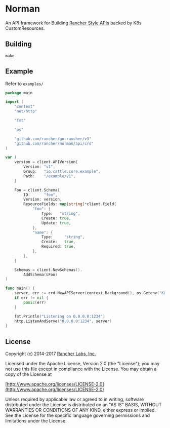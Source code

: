Norman
========

An API framework for Building [Rancher Style APIs](https://github.com/rancher/api-spec/) backed by K8s CustomResources.

## Building

`make`

## Example

Refer to `examples/`

```go
package main

import (
	"context"
	"net/http"

	"fmt"

	"os"

	"github.com/rancher/go-rancher/v3"
	"github.com/rancher/norman/api/crd"
)

var (
	version = client.APIVersion{
		Version: "v1",
		Group:   "io.cattle.core.example",
		Path:    "/example/v1",
	}

	Foo = client.Schema{
		ID:      "foo",
		Version: version,
		ResourceFields: map[string]*client.Field{
			"foo": {
				Type:   "string",
				Create: true,
				Update: true,
			},
			"name": {
				Type:     "string",
				Create:   true,
				Required: true,
			},
		},
	}

	Schemas = client.NewSchemas().
		AddSchema(&Foo)
)

func main() {
	server, err := crd.NewAPIServer(context.Background(), os.Getenv("KUBECONFIG"), Schemas)
	if err != nil {
		panic(err)
	}

	fmt.Println("Listening on 0.0.0.0:1234")
	http.ListenAndServe("0.0.0.0:1234", server)
}
```


## License
Copyright (c) 2014-2017 [Rancher Labs, Inc.](http://rancher.com)

Licensed under the Apache License, Version 2.0 (the "License");
you may not use this file except in compliance with the License.
You may obtain a copy of the License at

[http://www.apache.org/licenses/LICENSE-2.0](http://www.apache.org/licenses/LICENSE-2.0)

Unless required by applicable law or agreed to in writing, software
distributed under the License is distributed on an "AS IS" BASIS,
WITHOUT WARRANTIES OR CONDITIONS OF ANY KIND, either express or implied.
See the License for the specific language governing permissions and
limitations under the License.

